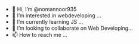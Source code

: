 - 👋 Hi, I’m @nomannoor935
- 👀 I’m interested in webdeveloping ...
- 🌱 I’m currently learning JS ...
- 💞️ I’m looking to collaborate on Web Developing...
- 📫 How to reach me ...

<!---
nomannoor935/nomannoor935 is a ✨ special ✨ repository because its `README.md` (this file) appears on your GitHub profile.
You can click the Preview link to take a look at your changes.
--->
